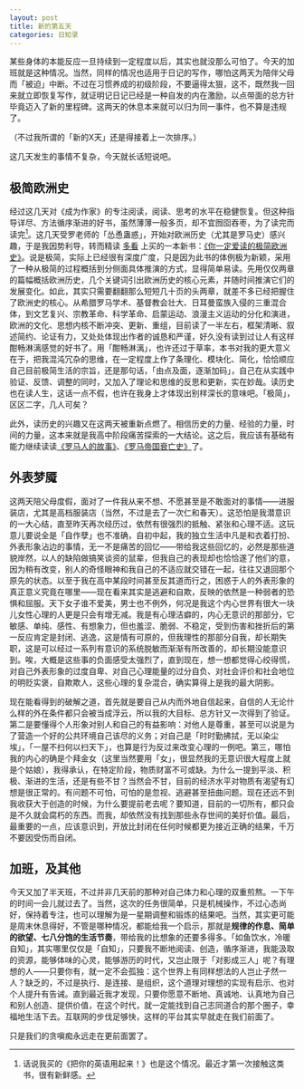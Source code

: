 ```yaml
---
layout: post
title: 新的第五天
categories: 日知录
---
```



某些身体的本能反应一旦持续到一定程度以后，其实也就没那么可怕了。今天的加班就是这种情况。当然，同样的情况也适用于日记的写作，哪怕这两天为陪伴父母而「被迫」中断。不过在习惯养成的初级阶段，不要逼得太狠，这不，既然我一回来就立即恢复写作，就证明记日记已经是一种自发的内在激励，以点带面的总方针毕竟迈入了新的里程碑。这两天的休息本来就可以归为同一事件，也不算是违规了。

（不过我所谓的「新的X天」还是得接着上一次排序。）

这几天发生的事情不复杂，今天就长话短说吧。

## 极简欧洲史
经过这几天对《成为作家》的专注阅读，阅读、思考的水平在稳健恢复。但这种指导详尽、方法循序渐进的好书，虽然薄薄一般多页，却不宜囫囵吞枣，为了读完而读完[^1]。这几天受罗老师的「怂恿蛊惑」，开始对欧洲历史（尤其是罗马史）感兴趣，于是我因势利导，转而精读 [多看](http://www.duokan.com) 上买的一本新书：[《你一定爱读的极简欧洲史》](http://book.douban.com/subject/5366248/)。说是极简，实际上已经很有深度广度，只是因为此书的体例极为新颖，采用了一种从极简的过程概括到分侧面具体推演的方式，显得简单易读。先用仅仅两章的篇幅概括欧洲历史，几个关键词引出欧洲历史的核心元素，并随时间推演它们的发展变化。如此，其实只需要翻翻那么短短几十页的头两章，就差不多已经把握住了欧洲史的核心。从希腊罗马学术、基督教会壮大、日耳曼蛮族入侵的三重混合体，到文艺复兴、宗教革命、科学革命、启蒙运动、浪漫主义运动的分化和演进，欧洲的文化、思想内核不断冲突、更新、重组，目前读了一半左右，框架清晰、叙述简约、论证有力，又处处体现出作者的诚恳和严谨，好久没有读到过让人有这样酣畅淋漓感觉的好书了。用「酣畅淋漓」，也许还过于草率，本书对我的更大意义在于，把我混沌冗杂的思维，在一定程度上作了条理化、模块化、简化，恰恰顺应自己目前极简生活的宗旨，还是那句话，「由点及面，逐渐加码」，自己在从实践中验证、反馈、调整的同时，又加入了理论和思维的反思和更新，实在妙哉。读历史也在读人生，这话一点不假，也许在我身上才体现出别样深长的意味吧。「极简」，区区二字，几人可矣？

[^1]: 话说我买的《把你的英语用起来！》也是这个情况。最近才第一次接触这类书，很有新鲜感。

此外，读历史的兴趣又在这两天被重新点燃了。相信历史的力量、经验的力量，时间的力量，这本来就是我高中阶段痛苦探索的一大结论。这之后，我应该有基础有能力继续读读[《罗马人的故事》](http://book.douban.com/series/10524)、[《罗马帝国衰亡史》](http://book.douban.com/series/1417)了。

## 外表梦魇
这两天陪父母度假，面对了一件我从来不想、不愿甚至是不敢面对的事情——进服装店，尤其是高档服装店（当然，不过是去了一次仁和春天）。这恐怕是我潜意识的一大心结，直至昨天再次经历过，依然有很强烈的抵触、紧张和心理不适。这玩意儿要说全是「自作孽」也不准确，自初中起，我的独立生活中凡是和衣着打扮、外表形象沾边的事情，无一不是痛苦的回忆——带给我这些回忆的，必然是那些道貌岸然，以人的缺陷做搞笑谈资的鼠辈，但我自己的表现却也恰恰遂了他们的意，因为稍有改变，别人的奇怪眼神和我自己的不适应就交错在一起，往往又退回那个原先的状态。以至于我在高中某段时间甚至反其道而行之，困惑于人的外表形象的真正意义究竟在哪里——现在看来其实是逃避和自欺，反映的依然是一种弱者的恐惧和屈服。天下女子谁不爱美，男士也不例外，何况是我这个内心世界有很大一块儿女性心理的人更是只会有增无减。我是有心理洁癖的，内心无意识的那部分，它敏感、单纯、感性、有想象力，但也羞涩、脆弱、不稳定，受到伤害和挫折后的第一反应肯定是封闭、逃逸，这是情有可原的，但我理性的那部分自我，却长期失职，这是可以经过一系列有意识的系统脱敏而渐渐有所改善的，却长期没能意识到。唉，大概是这些事的负面感受太强烈了，直到现在，想一想都觉得心绞得慌，对自己外表形象的过度自卑、对自己心理能量的过分自负、对社会评价和社会地位的明贬实褒，自欺欺人，这些心理的复杂混合，确实算得上是我的最大阴影。

现在能看得到的破解之道，首先就是要自己从内而外地自信起来，自信的人无论什么样的外在条件都只会被当成浮云，所以我的大目标、总方针又一次得到了验证。第二是要懂得个人形象对别人和自己的有益影响：对他人是尊重，甚至可以说是为了营造一个好的公共环境自己该尽的义务；对自己是「时时勤拂拭，无以染尘埃」，「一屋不扫何以扫天下」，也算是行为反过来改变心理的一例吧。第三，哪怕我的内心的确是个拜金女（这里当然要用「女」，很显然我的无意识很大程度上就是个姑娘），我得承认，在特定阶段，物质财富不可或缺。为什么一提到平淡、积极、渐进的生活，还是有些不甘？当然会不甘，目前的经济水平对物质有渴望有幻想是很正常的。有问题不可怕，可怕的是忽视、逃避甚至扭曲问题。现在还远不到我收获大于创造的时候，为什么要提前老去呢？要知道，目前的一切所有，都只会是不久就会腐朽的东西。而我，却依然没有找到那些永存世间的美好价值。最后，最重要的一点，应该意识到，开放比封闭在任何时候都更为接近正确的结果，千万不要因受伤而自闭。

## 加班，及其他
今天又加了半天班，不过并非几天前的那种对自己体力和心理的双重煎熬。一下午的时间一会儿就过去了。当然，这次的任务很简单，只是机械操作，不过心态尚好，保持着专注，也可以理解为是一星期调整和锻炼的结果吧。当然，其实更可能是周末休息得好，不管是哪种情况，都能给我一个启示，那就是**规律的作息、简单的欲望、七八分饱的生活节奏**，带给我的比想象的还要多得多。「如鱼饮水，冷暖自知」，其实哪里仅仅是「自知」，只要我不断地阅读、创造，循序渐进，我能汲取的资源，能够体味的心灵，能够游历的时代，又岂止限于「对影成三人」呢？有理想的人——只要你有，就一定不会孤独：这个世界上有同样想法的人岂止孑然一人？缺乏的，不过是执行、是连接、是组织，这个道理对理想的实现有启示、也对个人提升有告诫。直到最近我才发现，只要你愿意不断地、真诚地、认真地为自己和别人创造、提供价值，在这个时代，就一定能找到自己志同道合的那个圈子，幸福地生活下去。互联网的步伐足够快，这样的平台其实早就走在我们前面了。

只是我们的贪嗔痴永远走在更前面罢了。